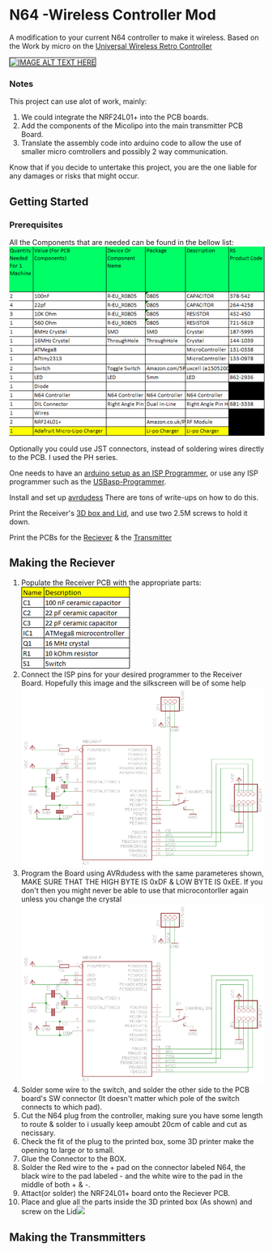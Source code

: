 # N64 -Wireless Controller Mod
A modification to your current N64 controller to make it wireless. Based on the Work by micro on the [Universal Wireless Retro Controller](https://nfggames.com/forum2/index.php?topic=5180.0)

<a href="http://www.youtube.com/shorts/WrgqsBNa95k" target="_blank"><img src="http://img.youtube.com/vi/WrgqsBNa95k/0.jpg" 
alt="IMAGE ALT TEXT HERE" width="960" height="540" border="1" /></a>

### Notes
This project can use alot of work, mainly:
1. We could integrate the NRF24L01+ into the PCB boards.
2. Add the components of the Micolipo into the main transmitter PCB Board.
3. Translate the assembly code into arduino code to allow the use of smaller micro comtrollers and possibly 2 way communication.

Know that if you decide to untertake this project, you are the one liable for any damages or risks that might occur.

## Getting Started
### Prerequisites
All the Components that are needed can be found in the bellow list:
<img src="Extra/PartsList.png"> 

Optionally you could use JST connectors, instead of soldering wires directly to the PCB. I used the PH series.

One needs to have an [arduino setup as an ISP Programmer](https://docs.arduino.cc/built-in-examples/arduino-isp/ArduinoISP), or use any ISP programmer such as the [USBasp-Programmer](https://hobbycomponents.com/usb-interface/841-usbasp-avr-programmer-adaptor).

Install and set up [avrdudess](https://avrdudess.software.informer.com/2.4/) There are tons of write-ups on how to do this.

Print the Receiver's [3D box and Lid](https://github.com/saifsabban/N64-WirelessControllerMod/tree/master/3D-PrintableCase), and use two 2.5M screws to hold it down.

Print the PCBs for the [Reciever](https://github.com/saifsabban/N64-WirelessControllerMod/blob/master/N64_Receiver/N64_Receiver_PCB/N64_RX_GerberV2.1.zip) & the [Transmitter](https://github.com/saifsabban/N64-WirelessControllerMod/blob/master/N64_Transmitter/N64_Transmitter_PCB/N64_Tx_V4.0_Gerber.zip)

## Making the Reciever
1. Populate the Receiver PCB with the appropriate parts:<img src="N64_Receiver/RXParts.png">
2. Connect the ISP pins for your desired programmer to the Receiver Board. Hopefully this image and the silkscreen will be of some help<img src="N64_Receiver/N64_RX.png">
3. Program the Board using AVRdudess with the same parameteres shown, MAKE SURE THAT THE HIGH BYTE IS 0xDF & LOW BYTE IS 0xEE. If you don't then you might never be able to use that microcontorller again unless you change the crystal <img src="N64_Receiver/N64_RX.png">
4. Solder some wire to the switch, and solder the other side to the PCB board's SW connector (It doesn't matter which pole of the switch connects to which pad).
5. Cut the N64 plug from the controller, making sure you have some length to route & solder to i usually keep amoubt 20cm of cable and cut as necissary.
6. Check the fit of the plug to the printed box, some 3D printer make the opening to large or to small.
7. Glue the Connector to the BOX.
8. Solder the Red wire to the + pad on the connector labeled N64, the black wire to the pad labeled - and the white wire to the pad in the middle of both + & -.
9. Attact(or solder) the NRF24L01+ board onto the Reciever PCB.
10. Place and glue all the parts inside the 3D printed box (As shown) and screw on the Lid<img src="\Extra\Images\1.png">

## Making the Transmmitters